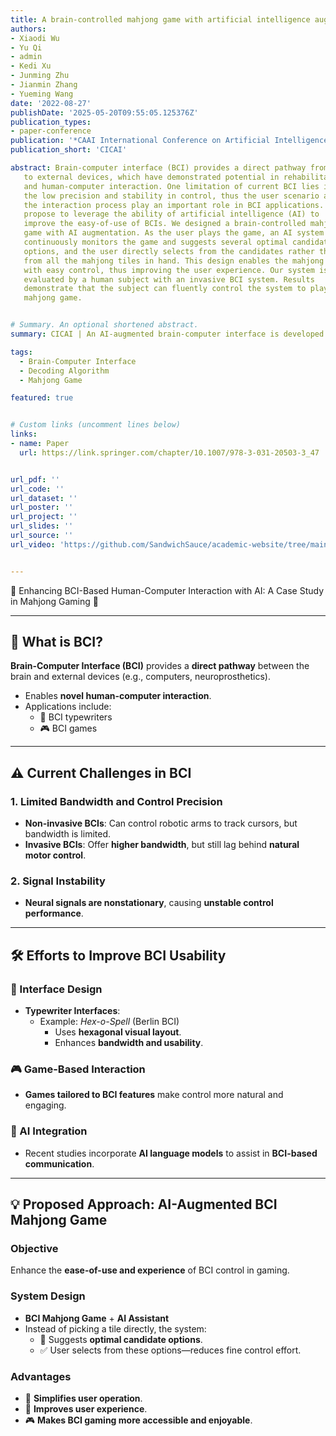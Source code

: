 ```yaml
---
title: A brain-controlled mahjong game with artificial intelligence augmentation
authors:
- Xiaodi Wu
- Yu Qi
- admin
- Kedi Xu
- Junming Zhu
- Jianmin Zhang
- Yueming Wang
date: '2022-08-27'
publishDate: '2025-05-20T09:55:05.125376Z'
publication_types:
- paper-conference
publication: '*CAAI International Conference on Artificial Intelligence*'
publication_short: 'CICAI'

abstract: Brain-computer interface (BCI) provides a direct pathway from the brain
   to external devices, which have demonstrated potential in rehabilitation
   and human-computer interaction. One limitation of current BCI lies in
   the low precision and stability in control, thus the user scenario and
   the interaction process play an important role in BCI applications. We
   propose to leverage the ability of artificial intelligence (AI) to
   improve the easy-of-use of BCIs. We designed a brain-controlled mahjong
   game with AI augmentation. As the user plays the game, an AI system
   continuously monitors the game and suggests several optimal candidate
   options, and the user directly selects from the candidates rather than
   from all the mahjong tiles in hand. This design enables the mahjong game
   with easy control, thus improving the user experience. Our system is
   evaluated by a human subject with an invasive BCI system. Results
   demonstrate that the subject can fluently control the system to play the
   mahjong game.


# Summary. An optional shortened abstract.
summary: CICAI | An AI-augmented brain-computer interface is developed for a mahjong game, enabling easier and more precise control by allowing users to select from AI-suggested options, thus improving usability and user experience in a real BCI application.

tags:
  - Brain-Computer Interface
  - Decoding Algorithm
  - Mahjong Game

featured: true


# Custom links (uncomment lines below)
links:
- name: Paper
  url: https://link.springer.com/chapter/10.1007/978-3-031-20503-3_47


url_pdf: ''
url_code: ''
url_dataset: ''
url_poster: ''
url_project: ''
url_slides: ''
url_source: ''
url_video: 'https://github.com/SandwichSauce/academic-website/tree/main/content/publication/2022-cicai-brain/2022-cicai-brain-video.mov'


---
```


🔶 Enhancing BCI-Based Human-Computer Interaction with AI: A Case Study in Mahjong Gaming 🔶

---

## 🧠 What is BCI?

**Brain-Computer Interface (BCI)** provides a **direct pathway** between the brain and external devices (e.g., computers, neuroprosthetics).  
- Enables **novel human-computer interaction**.
- Applications include:
  - 📝 BCI typewriters  
  - 🎮 BCI games

---

## ⚠️ Current Challenges in BCI

### 1. **Limited Bandwidth and Control Precision**
- **Non-invasive BCIs**: Can control robotic arms to track cursors, but bandwidth is limited.
- **Invasive BCIs**: Offer **higher bandwidth**, but still lag behind **natural motor control**.

### 2. **Signal Instability**
- **Neural signals are nonstationary**, causing **unstable control performance**.

---

## 🛠️ Efforts to Improve BCI Usability

### 🔡 Interface Design
- **Typewriter Interfaces**:
  - Example: *Hex-o-Spell* (Berlin BCI)  
    - Uses **hexagonal visual layout**.
    - Enhances **bandwidth and usability**.

### 🎮 Game-Based Interaction
- **Games tailored to BCI features** make control more natural and engaging.

### 🤖 AI Integration
- Recent studies incorporate **AI language models** to assist in **BCI-based communication**.

---

## 💡 Proposed Approach: AI-Augmented BCI Mahjong Game

### Objective
Enhance the **ease-of-use and experience** of BCI control in gaming.

### System Design
- **BCI Mahjong Game** + **AI Assistant**
- Instead of picking a tile directly, the system:
  - 📌 Suggests **optimal candidate options**.
  - ✅ User selects from these options—reduces fine control effort.

### Advantages
- 🎯 **Simplifies user operation**.
- 🙌 **Improves user experience**.
- 🎮 **Makes BCI gaming more accessible and enjoyable**.
